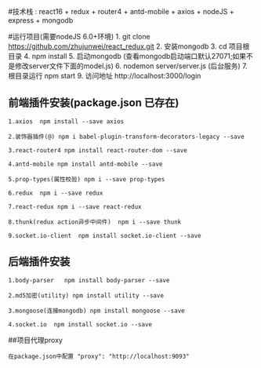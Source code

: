 #技术栈 : react16 + redux + router4 + antd-mobile + axios + nodeJS + express + mongodb

#运行项目(需要nodeJS 6.0+环境)
    1. git clone https://github.com/zhujunwei/react_redux.git
    2. 安装mongodb
    3. cd 项目根目录
    4. npm install
    5. 启动mongodb (查看mongodb启动端口默认27071;如果不是修改server文件下面的model.js)
    6. nodemon server/server.js (后台服务)
    7. 根目录运行 npm start
    9. 访问地址 http://localhost:3000/login

## 前端插件安装(package.json 已存在)
    1.axios  npm install --save axios

    2.装饰器插件(@) npm i babel-plugin-transform-decorators-legacy --save

    3.react-router4 npm install react-router-dom --save

    4.antd-mobile npm install antd-mobile --save

    5.prop-types(属性校验) npm i --save prop-types

    6.redux  npm i --save redux

    7.react-redux npm i --save react-redux

    8.thunk(redux action异步中间件)  npm i --save thunk

    9.socket.io-client  npm install socket.io-client --save

## 后端插件安装

    1.body-parser   npm install body-parser --save

    2.md5加密(utility) npm install utility --save

    3.mongoose(连接mongodb) npm install mongoose --save

    4.socket.io  npm install socket.io --save

##项目代理proxy

    在package.json中配置 "proxy": "http://localhost:9093"